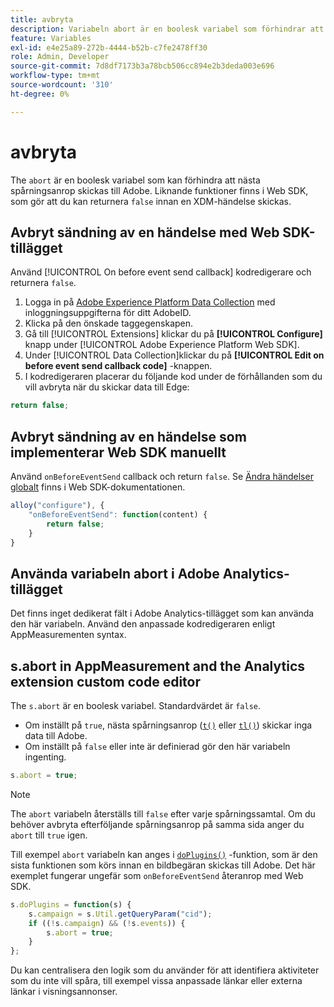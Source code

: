 ```yaml
---
title: avbryta
description: Variabeln abort är en boolesk variabel som förhindrar att en träff skickas till datainsamlingsservrar i Adobe.
feature: Variables
exl-id: e4e25a89-272b-4444-b52b-c7fe2478ff30
role: Admin, Developer
source-git-commit: 7d8df7173b3a78bcb506cc894e2b3deda003e696
workflow-type: tm+mt
source-wordcount: '310'
ht-degree: 0%

---
```


# avbryta

The `abort` är en boolesk variabel som kan förhindra att nästa spårningsanrop skickas till Adobe. Liknande funktioner finns i Web SDK, som gör att du kan returnera `false` innan en XDM-händelse skickas.

## Avbryt sändning av en händelse med Web SDK-tillägget

Använd [!UICONTROL On before event send callback] kodredigerare och returnera `false`.

1. Logga in på [Adobe Experience Platform Data Collection](https://experience.adobe.com/data-collection) med inloggningsuppgifterna för ditt AdobeID.
1. Klicka på den önskade taggegenskapen.
1. Gå till [!UICONTROL Extensions] klickar du på **[!UICONTROL Configure]** knapp under [!UICONTROL Adobe Experience Platform Web SDK].
1. Under [!UICONTROL Data Collection]klickar du på **[!UICONTROL Edit on before event send callback code]** -knappen.
1. I kodredigeraren placerar du följande kod under de förhållanden som du vill avbryta när du skickar data till Edge:

```js
return false;
```

## Avbryt sändning av en händelse som implementerar Web SDK manuellt

Använd `onBeforeEventSend` callback och return `false`. Se [Ändra händelser globalt](https://experienceleague.adobe.com/docs/experience-platform/edge/fundamentals/tracking-events.html#modifying-events-globally) finns i Web SDK-dokumentationen.

```js
alloy("configure"), {
    "onBeforeEventSend": function(content) {
        return false;
    }
}
```

## Använda variabeln abort i Adobe Analytics-tillägget

Det finns inget dedikerat fält i Adobe Analytics-tillägget som kan använda den här variabeln. Använd den anpassade kodredigeraren enligt AppMeasurementen syntax.

## s.abort in AppMeasurement and the Analytics extension custom code editor

The `s.abort` är en boolesk variabel. Standardvärdet är `false`.

* Om inställt på `true`, nästa spårningsanrop ([`t()`](../functions/t-method.md) eller [`tl()`](../functions/tl-method.md)) skickar inga data till Adobe.
* Om inställt på `false` eller inte är definierad gör den här variabeln ingenting.

```js
s.abort = true;
```

>[!NOTE]
>
>The `abort` variabeln återställs till `false` efter varje spårningssamtal. Om du behöver avbryta efterföljande spårningsanrop på samma sida anger du `abort` till `true` igen.

Till exempel `abort` variabeln kan anges i [`doPlugins()`](../functions/doplugins.md) -funktion, som är den sista funktionen som körs innan en bildbegäran skickas till Adobe. Det här exemplet fungerar ungefär som `onBeforeEventSend` återanrop med Web SDK.

```js
s.doPlugins = function(s) {
    s.campaign = s.Util.getQueryParam("cid");
    if ((!s.campaign) && (!s.events)) {
        s.abort = true;
    }
};
```

Du kan centralisera den logik som du använder för att identifiera aktiviteter som du inte vill spåra, till exempel vissa anpassade länkar eller externa länkar i visningsannonser.
